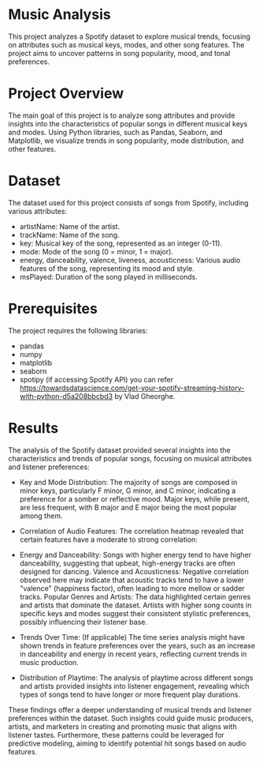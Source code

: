 # Music Analysis
This project analyzes a Spotify dataset to explore musical trends, 
focusing on attributes such as musical keys, modes, and other song features. 
The project aims to uncover patterns in song popularity, mood, and tonal preferences.

# Project Overview
The main goal of this project is to analyze song attributes and provide insights into the characteristics of popular songs in different musical keys and modes. 
Using Python libraries, such as Pandas, Seaborn, and Matplotlib, we visualize trends in song popularity, mode distribution, and other features.

# Dataset
The dataset used for this project consists of songs from Spotify, including various attributes:

- artistName: Name of the artist.
- trackName: Name of the song.
- key: Musical key of the song, represented as an integer (0-11).
- mode: Mode of the song (0 = minor, 1 = major).
- energy, danceability, valence, liveness, acousticness: Various audio features of the song, representing its mood and style.
- msPlayed: Duration of the song played in milliseconds.

# Prerequisites
The project requires the following libraries:

- pandas
- numpy
- matplotlib
- seaborn
- spotipy (if accessing Spotify API) you can refer https://towardsdatascience.com/get-your-spotify-streaming-history-with-python-d5a208bbcbd3 by Vlad Gheorghe.

# Results
The analysis of the Spotify dataset provided several insights into the characteristics and trends of popular songs, focusing on musical attributes and listener preferences:

- Key and Mode Distribution: The majority of songs are composed in minor keys, particularly F minor, G minor, and C minor, indicating a preference for a somber or reflective mood. Major keys, while present, are less frequent, with B major and E major being the most popular among them.

- Correlation of Audio Features: The correlation heatmap revealed that certain features have a moderate to strong correlation:

- Energy and Danceability: Songs with higher energy tend to have higher danceability, suggesting that upbeat, high-energy tracks are often designed for dancing.
Valence and Acousticness: Negative correlation observed here may indicate that acoustic tracks tend to have a lower "valence" (happiness factor), often leading to more mellow or sadder tracks.
Popular Genres and Artists: The data highlighted certain genres and artists that dominate the dataset. Artists with higher song counts in specific keys and modes suggest their consistent stylistic preferences, possibly influencing their listener base.

- Trends Over Time: (If applicable) The time series analysis might have shown trends in feature preferences over the years, such as an increase in danceability and energy in recent years, reflecting current trends in music production.

- Distribution of Playtime: The analysis of playtime across different songs and artists provided insights into listener engagement, revealing which types of songs tend to have longer or more frequent play durations.

These findings offer a deeper understanding of musical trends and listener preferences within the dataset. Such insights could guide music producers, artists, and marketers in creating and promoting music that aligns with listener tastes. Furthermore, these patterns could be leveraged for predictive modeling, aiming to identify potential hit songs based on audio features.
